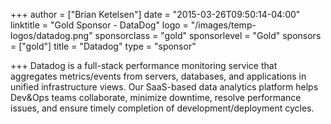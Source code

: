 +++
author = ["Brian Ketelsen"]
date = "2015-03-26T09:50:14-04:00"
linktitle = "Gold Sponsor - DataDog"
logo = "/images/temp-logos/datadog.png"
sponsorclass = "gold"
sponsorlevel = "Gold"
sponsors = ["gold"]
title = "Datadog"
type = "sponsor"

+++
Datadog is a full-stack performance monitoring service that aggregates metrics/events from servers, databases, and applications in unified infrastructure views. Our SaaS-based data analytics platform helps Dev&Ops teams collaborate, minimize downtime, resolve performance issues, and ensure timely completion of development/deployment cycles.
